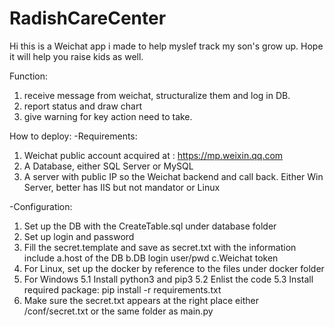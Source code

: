 # RadishCareCenter
Hi this is a Weichat app i made to help myslef track my son's grow up. Hope it will help you raise kids as well.

Function:
1. receive message from weichat, structuralize them and log in DB. 
2. report status and draw chart
3. give warning for key action need to take.

How to deploy:
-Requirements:
 1. Weichat public account acquired at : https://mp.weixin.qq.com
 2. A Database, either SQL Server or MySQL
 3. A server with public IP so the Weichat backend and call back. Either Win Server, better has IIS but not mandator or Linux
 
-Configuration:
 1. Set up the DB with the CreateTable.sql under database folder
 2. Set up login and password
 3. Fill the secret.template and save as secret.txt with the information include a.host of the DB b.DB login user/pwd c.Weichat token
 4. For Linux, set up the docker by reference to the files under docker folder
 5. For Windows
   5.1 Install python3 and pip3
   5.2 Enlist the code
   5.3 Install required package: pip install -r requirements.txt
 6. Make sure the secret.txt appears at the right place either /conf/secret.txt or the same folder as main.py


